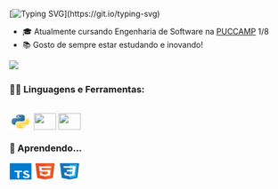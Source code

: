 [![Typing SVG](https://readme-typing-svg.herokuapp.com?font=Fira+Code&pause=1000&color=26A69A&vCenter=true&random=false&width=435&lines=Hi!+I'm+Jean+Yuki+Kimura;)](https://git.io/typing-svg)
- 🎓 Atualmente cursando Engenharia de Software na [PUCCAMP](https://www.puc-campinas.edu.br/#) 1/8
- 📚 Gosto de sempre estar estudando e inovando!


</div>
<img height="180em" src="https://github-readme-stats.vercel.app/api?username=JeanYuki148&show_icons=true&theme=dark&include_all_commits=true&count_private=true"/>

<h3>👨‍💻 Linguagens e Ferramentas:</h3>

<div style="display: inline_block"><br>
  <img align="center" height="30" width="40" src="https://raw.githubusercontent.com/devicons/devicon/master/icons/python/python-original.svg">
  <img align="center" height="30" width="40" src="https://cdn.jsdelivr.net/gh/devicons/devicon@latest/icons/cplusplus/cplusplus-original.svg">
  <img align="center" height="30" width="40" src="https://cdn.jsdelivr.net/gh/devicons/devicon@latest/icons/azuresqldatabase/azuresqldatabase-original.svg" />

<h3>📝 Aprendendo...</h3>
  <img align="center" height="30" width="40" src="https://raw.githubusercontent.com/devicons/devicon/master/icons/typescript/typescript-plain.svg">
  <img align="center" height="30" width="40" src="https://raw.githubusercontent.com/devicons/devicon/master/icons/html5/html5-original.svg">
  <img align="center" height="30" width="40" src="https://raw.githubusercontent.com/devicons/devicon/master/icons/css3/css3-original.svg">
          
  
</div>
